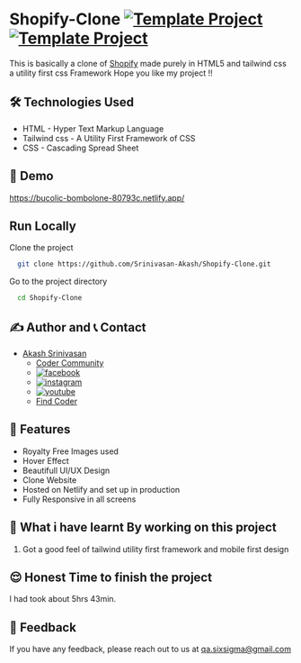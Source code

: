 # Shopify-Clone [![Template Project](https://img.shields.io/badge/Clone-Project-red)](http://www.gnu.org/licenses/agpl-3.0) [![Template Project](https://img.shields.io/badge/Technologies%20-HTML%2FTailwind-brightgreen)](http://www.gnu.org/licenses/agpl-3.0)

This is basically a clone of [Shopify](https://shopify.com/) made purely in HTML5 and tailwind css a utility first css Framework
Hope you like my project !!

## 🛠 Technologies Used
  - HTML - Hyper Text Markup Language
  - Tailwind css - A Utility First Framework of CSS
  - CSS - Cascading Spread Sheet

## 🚩 Demo

https://bucolic-bombolone-80793c.netlify.app/

## Run Locally

Clone the project

```bash
  git clone https://github.com/Srinivasan-Akash/Shopify-Clone.git
```

Go to the project directory

```bash
  cd Shopify-Clone
```
## ✍️ Author and 📞 Contact
- [Akash Srinivasan](https://www.github.com/octokatherine)
    - [Coder Community](https://web.codercommunity.io/user/62d568cb998d86c8883a2766?tab=posts)
    - [![facebook](https://img.shields.io/badge/Facebook-0A66C2?style=for-the-badge&logo=facebook&logoColor=white)](https://www.facebook.com/profile.php?id=100083429257499)
    - [![instagram](https://img.shields.io/badge/Instagram-0A66C2?style=for-the-badge&logo=instagram&logoColor=white)](https://www.instagram.com/akash_prashanthi/)
    - [![youtube](https://img.shields.io/badge/YouTube-ff0000?style=for-the-badge&logo=youtube&logoColor=white)](https://www.youtube.com/channel/UCAv1QdzDgV6MjA60CRtfkIg)
    - [Find Coder](https://www.findcoder.io/u/akashsrinivasan)
## 📝 Features

- Royalty Free Images used
- Hover Effect
- Beautifull UI/UX Design
- Clone Website
- Hosted on Netlify and set up in production
- Fully Responsive in all screens

## 🤔 What i have learnt By working on this project
1. Got a good feel of tailwind utility first framework and mobile first design

## 😌 Honest Time to finish the project

I had took about 5hrs 43min.
## 👀 Feedback
If you have any feedback, please reach out to us at qa.sixsigma@gmail.com
